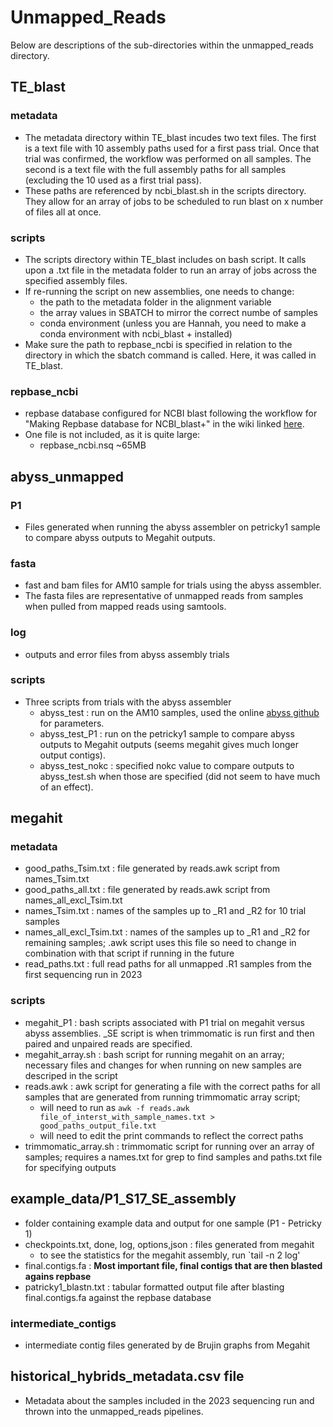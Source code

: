 # Unmapped_Reads

Below are descriptions of the sub-directories within the unmapped_reads directory.

## TE_blast
### metadata
* The metadata directory within TE_blast incudes two text files. The first is a text file with 10 assembly paths used for a first pass trial. Once that trial was confirmed, the workflow was performed on all samples. The second is a text file with the full assembly paths for all samples (excluding the 10 used as a first trial pass).
* These paths are referenced by ncbi_blast.sh in the scripts directory. They allow for an array of jobs to be scheduled to run blast on x number of files all at once.

### scripts
* The scripts directory within TE_blast includes on bash script. It calls upon a .txt file in the metadata folder to run an array of jobs across the specified assembly files.
* If re-running the script on new assemblies, one needs to change:
  * the path to the metadata folder in the alignment variable
  * the array values in SBATCH to mirror the correct numbe of samples
  * conda environment (unless you are Hannah, you need to make a conda environment with ncbi_blast + installed)
* Make sure the path to repbase_ncbi is specified in relation to the directory in which the sbatch command is called. Here, it was called in TE_blast.

### repbase_ncbi
* repbase database configured for NCBI blast following the workflow for "Making Repbase database for NCBI_blast+" in the wiki linked [here](https://github.com/hkania/TE_Analyses_Sp2024/wiki/Workflows#making-repbase-database-for-ncbi_blast).
* One file is not included, as it is quite large:
  * repbase_ncbi.nsq ~65MB

## abyss_unmapped
### P1
* Files generated when running the abyss assembler on petricky1 sample to compare abyss outputs to Megahit outputs.

### fasta
* fast and bam files for AM10 sample for trials using the abyss assembler.
* The fasta files are representative of unmapped reads from samples when pulled from mapped reads using samtools.
  
### log
* outputs and error files from abyss assembly trials

### scripts
* Three scripts from trials with the abyss assembler
  * abyss_test : run on the AM10 samples, used the online [abyss github](https://github.com/bcgsc/abyss) for parameters.
  * abyss_test_P1 : run on the petricky1 sample to compare abyss outputs to Megahit outputs (seems megahit gives much longer output contigs).
  * abyss_test_nokc : specified nokc value to compare outputs to abyss_test.sh when those are specified (did not seem to have much of an effect).
 
## megahit
### metadata
* good_paths_Tsim.txt : file generated by reads.awk script from names_Tsim.txt
* good_paths_all.txt : file generated by reads.awk script from names_all_excl_Tsim.txt
* names_Tsim.txt : names of the samples up to _R1 and _R2 for 10 trial samples
* names_all_excl_Tsim.txt : names of the samples up to _R1 and _R2 for remaining samples; .awk script uses this file so need to change in combination with that script if running in the future
* read_paths.txt : full read paths for all unmapped .R1 samples from the first sequencing run in 2023

### scripts
* megahit_P1 : bash scripts associated with P1 trial on megahit versus abyss assemblies. _SE script is when trimmomatic is run first and then paired and unpaired reads are specified.
* megahit_array.sh : bash script for running megahit on an array; necessary files and changes for when running on new samples are descriped in the script
* reads.awk : awk script for generating a file with the correct paths for all samples that are generated from running trimmomatic array script;
  * will need to run as `awk -f reads.awk file_of_interst_with_sample_names.txt > good_paths_output_file.txt`
  * will need to edit the print commands to reflect the correct paths
* trimmomatic_array.sh : trimmomatic script for running over an array of samples; requires a names.txt for grep to find samples and paths.txt file for specifying outputs

## example_data/P1_S17_SE_assembly
* folder containing example data and output for one sample (P1 - Petricky 1)
* checkpoints.txt, done, log, options,json : files generated from megahit
  * to see the statistics for the megahit assembly, run `tail -n 2 log'
* final.contigs.fa : **Most important file, final contigs that are then blasted agains repbase**
* patricky1_blastn.txt : tabular formatted output file after blasting final.contigs.fa against the repbase database
  
### intermediate_contigs
* intermediate contig files generated by de Brujin graphs from Megahit

## historical_hybrids_metadata.csv file
* Metadata about the samples included in the 2023 sequencing run and thrown into the unmapped_reads pipelines.
